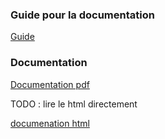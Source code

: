 ### Guide pour la documentation 
[Guide](doc.pdf)

### Documentation
[Documentation pdf](doc/latex/refman.pdf)

TODO : lire le html directement

[documenation html](https://github.com/mkRPGDev/mkRPG/blob/gh-pages/doc/html/index.html)
